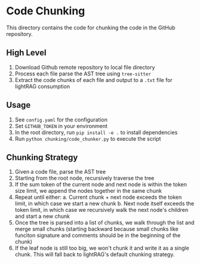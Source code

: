 # Code Chunking

This directory contains the code for chunking the code in the GitHub repository.

## High Level
1. Download Github remote repository to local file directory
2. Process each file parse the AST tree using `tree-sitter`
3. Extract the code chunks of each file and output to a `.txt` file for lightRAG consumption

## Usage
1. See `config.yaml` for the configuration
2. Set `GITHUB_TOKEN` in your environment
3. In the root directory, run `pip install -e .` to install dependencies
4. Run `python chunking/code_chunker.py` to execute the script

## Chunking Strategy
1. Given a code file, parse the AST tree
2. Starting from the root node, recursively traverse the tree
3. If the sum token of the current node and next node is within the token size limit, we append the nodes together in the same chunk
4. Repeat until either:
    a. Current chunk + next node exceeds the token limit, in which case we start a new chunk
    b. Next node itself exceeds the token limit, in which case we recursively walk the next node's children and start a new chunk
5. Once the tree is parsed into a list of chunks, we walk through the list and merge small chunks (starting backward because small chunks like funciton signature and comments should be in the beginning of the chunk)
6. If the leaf node is still too big, we won't chunk it and write it as a single chunk. This will fall back to lightRAG's default chunking strategy.